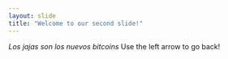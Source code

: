 ```yaml
---
layout: slide
title: "Welcome to our second slide!"
---
```

*Los jajas son los nuevos bitcoins*
Use the left arrow to go back!
